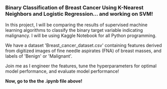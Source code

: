 ### Binary Classification of Breast Cancer Using K-Nearest Neighbors and Logistic Regression... and working on SVM!

In this project, I will be comparing the results of supervised machine learning algorithms to classify the binary target variable indicating malignancy. I will be using Kaggle Notebook for all Python programming.

We have a dataset 'Breast_cancer_dataset.csv' containing features derived from digitized images of fine needle aspirates (FNA) of breast masses, and labels of 'Benign' or 'Malignant'.

Join me as I engineer the features, tune the hyperparameters for optimal model performance, and evaluate model performance!

**Now, go to the the .ipynb file above!**
